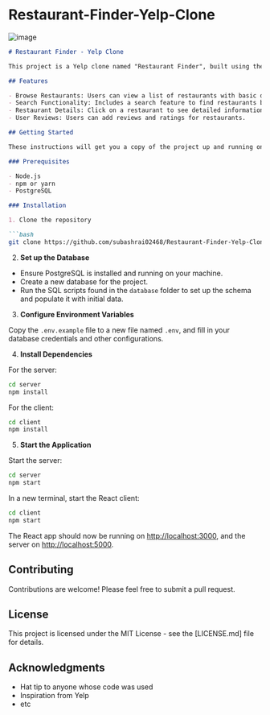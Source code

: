 # Restaurant-Finder-Yelp-Clone

![image](https://github.com/subashrai02468/Restaurant-Finder-Yelp-Clone/assets/154571406/b89158d1-007a-4fbd-ab3c-91d125c325c3)


```markdown
# Restaurant Finder - Yelp Clone

This project is a Yelp clone named "Restaurant Finder", built using the PERN stack (PostgreSQL, Express.js, React, and Node.js). It is designed to allow users to search for restaurants, view details, add reviews, and rate them, similar to the functionality found on Yelp.

## Features

- Browse Restaurants: Users can view a list of restaurants with basic details.
- Search Functionality: Includes a search feature to find restaurants by name or location.
- Restaurant Details: Click on a restaurant to see detailed information, including reviews and ratings.
- User Reviews: Users can add reviews and ratings for restaurants.

## Getting Started

These instructions will get you a copy of the project up and running on your local machine for development and testing purposes.

### Prerequisites

- Node.js
- npm or yarn
- PostgreSQL

### Installation

1. Clone the repository

```bash
git clone https://github.com/subashrai02468/Restaurant-Finder-Yelp-Clone
```

2. **Set up the Database**

- Ensure PostgreSQL is installed and running on your machine.
- Create a new database for the project.
- Run the SQL scripts found in the `database` folder to set up the schema and populate it with initial data.

3. **Configure Environment Variables**

Copy the `.env.example` file to a new file named `.env`, and fill in your database credentials and other configurations.

4. **Install Dependencies**

For the server:

```bash
cd server
npm install
```

For the client:

```bash
cd client
npm install
```

5. **Start the Application**

Start the server:

```bash
cd server
npm start
```

In a new terminal, start the React client:

```bash
cd client
npm start
```

The React app should now be running on [http://localhost:3000](http://localhost:3000), and the server on [http://localhost:5000](http://localhost:5000).

## Contributing

Contributions are welcome! Please feel free to submit a pull request.

## License

This project is licensed under the MIT License - see the [LICENSE.md] file for details.

## Acknowledgments

- Hat tip to anyone whose code was used
- Inspiration from Yelp
- etc

```


